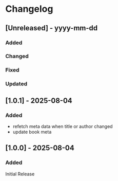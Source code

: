 # Changelog
## [Unreleased] - yyyy-mm-dd

### Added

### Changed

### Fixed

### Updated

## [1.0.1] - 2025-08-04


### Added
- refetch meta data when title or author changed
- update book meta

## [1.0.0] - 2025-08-04

### Added
Initial Release